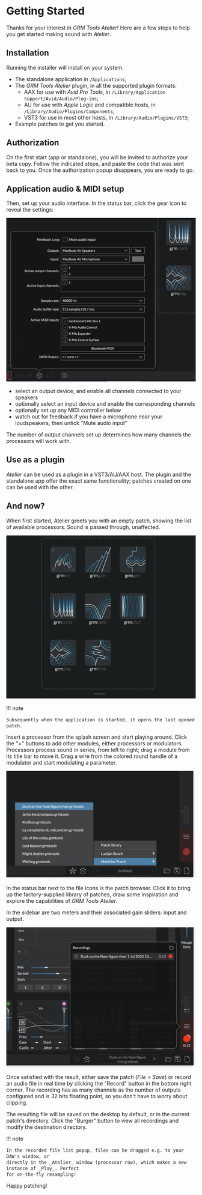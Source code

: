 # Getting Started

Thanks for your interest in _GRM Tools Atelier_! Here are a few steps to help you get started making sound with _Atelier_.

## Installation

Running the installer will install on your system:

* The standalone application in `/Applications`;
* The _GRM Tools Atelier_ plugin, in all the supported plugin formats:
    - AAX for use with _Avid Pro Tools_, in `/Library/Application Support/Avid/Audio/Plug-ins`;
    - AU for use with _Apple Logic_ and compatible hosts, in `/Library/Audio/Plugins/Components`;
    - VST3 for use in most other hosts, in `/Library/Audio/Plugins/VST3`;
* Example patches to get you started.

## Authorization

<!-- TODO: to modify once we have the definitive protection -->

On the first start (app or standalone), you will be invited to authorize your beta copy. Follow the indicated steps, and paste the code that was sent back to you. Once the authorization popup disappears, you are ready to go.

## Application audio & MIDI setup

Then, set up your audio interface. In the status bar, click the gear icon to reveal the settings:

![A screenshot showing Atelier's audio setup popup](../assets/images/atelier/getting-started/audio-midi-setup.png)

* select an output device, and enable all channels connected to your speakers
* optionally select an input device and enable the corresponding channels
* optionally set up any MIDI controller below
* watch out for feedback if you have a microphone near your loudspeakers, then untick "Mute audio input"

The number of output channels set up determines how many channels the processors will work with.

## Use as a plugin

_Atelier_ can be used as a plugin in a VST3/AU/AAX host. The plugin and the standalone app offer the exact same functionality; patches created on one can be used with the other.

## And now?

When first started, Atelier greets you with an empty patch, showing the list of available processors. Sound is passed through, unaffected.

![A screenshot showing Atelier's splash screen](../assets/images/atelier/getting-started/splash-screen.png)

!!! note

    Subsequently when the application is started, it opens the last opened patch.

Insert a processor from the splash screen and start playing around. Click the "+" buttons to add other modules, either processors or modulators. Processors process sound in series, from left to right; drag a module from its title bar to move it. Drag a wire from the colored round handle of a modulator and start modulating a parameter.

![A screenshot showing Atelier's patch browser](../assets/images/atelier/getting-started/patch-library.png)

In the status bar next to the file icons is the patch browser. Click it to bring up the factory-supplied library of patches, draw some inspiration and explore the capabilities of _GRM Tools Atelier_.

In the sidebar are two meters and their associated gain sliders: input and output.

![A screenshot showing Atelier's recorder](../assets/images/atelier/getting-started/recorder.png)

Once satisfied with the result, either save the patch (_File > Save_) or record an audio file in real time by clicking the "Record" button in the bottom right corner. The recording has as many channels as the number of outputs configured and is 32 bits floating point, so you don't have to worry about clipping.

The resulting file will be saved on the desktop by default, or in the current patch's directory. Click the "Burger" button to view all recordings and modify the destination directory.

!!! note

    In the recorded file list popup, files can be dragged e.g. to your DAW's window, or
    directly in the _Atelier_ window (processor row), which makes a new instance of _Play_. Perfect
    for on-the-fly resampling!

Happy patching!
